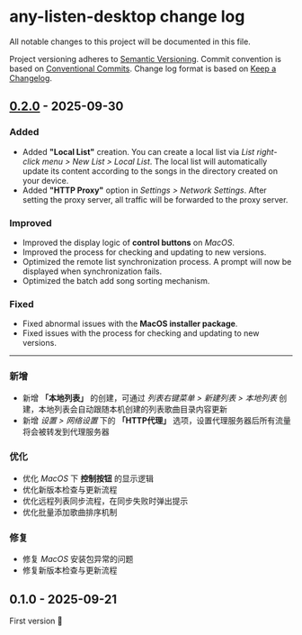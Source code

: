 # any-listen-desktop change log

All notable changes to this project will be documented in this file.

Project versioning adheres to [Semantic Versioning](http://semver.org/).
Commit convention is based on [Conventional Commits](http://conventionalcommits.org).
Change log format is based on [Keep a Changelog](http://keepachangelog.com/).

## [0.2.0](https://github.com/any-listen/any-listen-desktop/compare/v0.1.0...v0.2.0) - 2025-09-30

### Added

- Added **"Local List"** creation. You can create a local list via _List right-click menu > New List > Local List_. The local list will automatically update its content according to the songs in the directory created on your device.
- Added **"HTTP Proxy"** option in _Settings > Network Settings_. After setting the proxy server, all traffic will be forwarded to the proxy server.

### Improved

- Improved the display logic of **control buttons** on _MacOS_.
- Improved the process for checking and updating to new versions.
- Optimized the remote list synchronization process. A prompt will now be displayed when synchronization fails.
- Optimized the batch add song sorting mechanism.

### Fixed

- Fixed abnormal issues with the **MacOS installer package**.
- Fixed issues with the process for checking and updating to new versions.

---

### 新增

- 新增 **「本地列表」** 的创建，可通过 _列表右键菜单 > 新建列表 > 本地列表_ 创建，本地列表会自动跟随本机创建的列表歌曲目录内容更新
- 新增 _设置 > 网络设置_ 下的 **「HTTP代理」** 选项，设置代理服务器后所有流量将会被转发到代理服务器

### 优化

- 优化 _MacOS_ 下 **控制按钮** 的显示逻辑
- 优化新版本检查与更新流程
- 优化远程列表同步流程，在同步失败时弹出提示
- 优化批量添加歌曲排序机制

### 修复

- 修复 _MacOS_ 安装包异常的问题
- 修复新版本检查与更新流程

## 0.1.0 - 2025-09-21

First version 🎉
